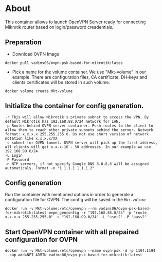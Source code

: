 # About
This container allows to launch OpenVPN Server ready for connecting Mikrotik router based on login/password creadentials.
## Preparation
* Download OVPN Image

```docker pull vadims06/ovpn-psk-based-for-mikrotik:lates```
* Pick a name for the volume container. We use "Mkt-volume" in our example. There are configuration files, CA certificate, DH-keys and clients certificates will be stored in such volume.

```docker volume create Mkt-volume```

## Initialize the container for config generation.
```
-r This will allow Mikrotik's private subnet to access the VPN. By default Mikrotik has 192.168.88.0/24 network for LAN.
-p Routes behind OVPN server container. Push routes to the client to allow them to reach other private subnets behind the server. Network format: x.x.x.x 255.255.255.0. Do not use short version of network notation like x.x.x.x/XX
-s subnet for OVPN tunnel. OVPN server will pick up the first address, all clients will get x.x.x.10 - 50 addresses. In our example we use 192.168.99.0/24
-L Login
-P Password
-n NTP servers, if not specify Google DNS 8.8.8.8 will be assigned automaticaly. Format -n "1.1.1.1 1.1.1.2"
```
## Config generation
Run the container with mentioned options in order to generate a configuration file for OVPN. The config will be saved in the `Mkt-volume`
```
docker run -v Mkt-volume:/etc/openvpn --rm vadims06/ovpn-psk-based-for-mikrotik:latest ovpn_genconfig -r "192.168.88.0/24" -p "route x.x.x.x 255.255.255.0" -s "192.168.99.0/24" -L "user2" -P "pass2"
```
## Start OpenVPN container with all prepaired configuration for OVPN
```
docker run -v Mkt-volume:/etc/openvpn --name ovpn-psk -d -p 1194:1194 --cap-add=NET_ADMIN vadims06/ovpn-psk-based-for-mikrotik:latest
```
